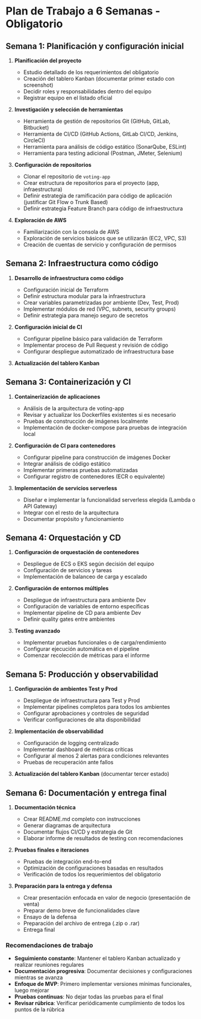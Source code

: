 # Plan de Trabajo a 6 Semanas - Obligatorio

## Semana 1: Planificación y configuración inicial

1. **Planificación del proyecto**
   - Estudio detallado de los requerimientos del obligatorio
   - Creación del tablero Kanban (documentar primer estado con screenshot)
   - Decidir roles y responsabilidades dentro del equipo
   - Registrar equipo en el listado oficial

2. **Investigación y selección de herramientas**
   - Herramienta de gestión de repositorios Git (GitHub, GitLab, Bitbucket)
   - Herramienta de CI/CD (GitHub Actions, GitLab CI/CD, Jenkins, CircleCI)
   - Herramienta para análisis de código estático (SonarQube, ESLint)
   - Herramienta para testing adicional (Postman, JMeter, Selenium)

3. **Configuración de repositorios**
   - Clonar el repositorio de `voting-app`
   - Crear estructura de repositorios para el proyecto (app, infraestructura)
   - Definir estrategia de ramificación para código de aplicación (justificar Git Flow o Trunk Based)
   - Definir estrategia Feature Branch para código de infraestructura

4. **Exploración de AWS**
   - Familiarización con la consola de AWS
   - Exploración de servicios básicos que se utilizarán (EC2, VPC, S3)
   - Creación de cuentas de servicio y configuración de permisos

## Semana 2: Infraestructura como código

1. **Desarrollo de infraestructura como código**
   - Configuración inicial de Terraform
   - Definir estructura modular para la infraestructura
   - Crear variables parametrizadas por ambiente (Dev, Test, Prod)
   - Implementar módulos de red (VPC, subnets, security groups)
   - Definir estrategia para manejo seguro de secretos

2. **Configuración inicial de CI**
   - Configurar pipeline básico para validación de Terraform
   - Implementar proceso de Pull Request y revisión de código
   - Configurar despliegue automatizado de infraestructura base

3. **Actualización del tablero Kanban**

## Semana 3: Containerización y CI

1. **Containerización de aplicaciones**
   - Análisis de la arquitectura de voting-app
   - Revisar y actualizar los Dockerfiles existentes si es necesario
   - Pruebas de construcción de imágenes localmente
   - Implementación de docker-compose para pruebas de integración local

2. **Configuración de CI para contenedores**
   - Configurar pipeline para construcción de imágenes Docker
   - Integrar análisis de código estático
   - Implementar primeras pruebas automatizadas
   - Configurar registro de contenedores (ECR o equivalente)

3. **Implementación de servicios serverless**
   - Diseñar e implementar la funcionalidad serverless elegida (Lambda o API Gateway)
   - Integrar con el resto de la arquitectura
   - Documentar propósito y funcionamiento

## Semana 4: Orquestación y CD

1. **Configuración de orquestación de contenedores**
   - Despliegue de ECS o EKS según decisión del equipo
   - Configuración de servicios y tareas
   - Implementación de balanceo de carga y escalado

2. **Configuración de entornos múltiples**
   - Despliegue de infraestructura para ambiente Dev
   - Configuración de variables de entorno específicas
   - Implementar pipeline de CD para ambiente Dev
   - Definir quality gates entre ambientes

3. **Testing avanzado**
   - Implementar pruebas funcionales o de carga/rendimiento
   - Configurar ejecución automática en el pipeline
   - Comenzar recolección de métricas para el informe

## Semana 5: Producción y observabilidad

1. **Configuración de ambientes Test y Prod**
   - Despliegue de infraestructura para Test y Prod
   - Implementar pipelines completos para todos los ambientes
   - Configurar aprobaciones y controles de seguridad
   - Verificar configuraciones de alta disponibilidad

2. **Implementación de observabilidad**
   - Configuración de logging centralizado
   - Implementar dashboard de métricas críticas
   - Configurar al menos 2 alertas para condiciones relevantes
   - Pruebas de recuperación ante fallos

3. **Actualización del tablero Kanban** (documentar tercer estado)

## Semana 6: Documentación y entrega final

1. **Documentación técnica**
   - Crear README.md completo con instrucciones
   - Generar diagramas de arquitectura
   - Documentar flujos CI/CD y estrategia de Git
   - Elaborar informe de resultados de testing con recomendaciones

2. **Pruebas finales e iteraciones**
   - Pruebas de integración end-to-end
   - Optimización de configuraciones basadas en resultados
   - Verificación de todos los requerimientos del obligatorio

3. **Preparación para la entrega y defensa**
   - Crear presentación enfocada en valor de negocio (presentación de venta)
   - Preparar demo breve de funcionalidades clave
   - Ensayo de la defensa
   - Preparación del archivo de entrega (.zip o .rar)
   - Entrega final


### Recomendaciones de trabajo
- **Seguimiento constante**: Mantener el tablero Kanban actualizado y realizar reuniones regulares
- **Documentación progresiva**: Documentar decisiones y configuraciones mientras se avanza
- **Enfoque de MVP**: Primero implementar versiones mínimas funcionales, luego mejorar
- **Pruebas continuas**: No dejar todas las pruebas para el final
- **Revisar rúbrica**: Verificar periódicamente cumplimiento de todos los puntos de la rúbrica